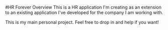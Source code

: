 #HR Forever Overview
This is a HR application I'm creating as an extension to an existing application 
I've developed for the company I am working with. 

This is my main personal project. Feel free to drop in and help if you want!  